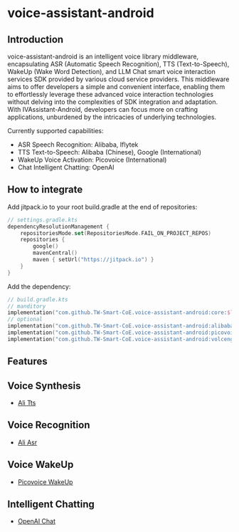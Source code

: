 # voice-assistant-android

## Introduction

voice-assistant-android is an intelligent voice library middleware, encapsulating ASR (Automatic Speech Recognition), TTS (Text-to-Speech), WakeUp (Wake Word Detection), and LLM Chat smart voice interaction services SDK provided by various cloud service providers. This middleware aims to offer developers a simple and convenient interface, enabling them to effortlessly leverage these advanced voice interaction technologies without delving into the complexities of SDK integration and adaptation. With IVAssistant-Android, developers can focus more on crafting applications, unburdened by the intricacies of underlying technologies.

Currently supported capabilities:
- ASR Speech Recognition: Alibaba, Iflytek
- TTS Text-to-Speech: Alibaba (Chinese), Google (International)
- WakeUp Voice Activation: Picovoice (International)
- Chat Intelligent Chatting: OpenAI

## How to integrate

Add jitpack.io to your root build.gradle at the end of repositories:

```kotlin
// settings.gradle.kts
dependencyResolutionManagement {
    repositoriesMode.set(RepositoriesMode.FAIL_ON_PROJECT_REPOS)
    repositories {
        google()
        mavenCentral()
        maven { setUrl("https://jitpack.io") }
    }
}
```

Add the dependency:

```kotlin
// build.gradle.kts
// manditory
implementation("com.github.TW-Smart-CoE.voice-assistant-android:core:$latest_version")
// optional
implementation("com.github.TW-Smart-CoE.voice-assistant-android:alibabakit:$latest_version")
implementation("com.github.TW-Smart-CoE.voice-assistant-android:picovoicekit:$latest_version")
implementation("com.github.TW-Smart-CoE.voice-assistant-android:volcenginekit:$latest_version")
```

## Features

## Voice Synthesis
- [Ali Tts](AlibabaTts)

## Voice Recognition
- [Ali Asr](AlibabaAsr)

## Voice WakeUp
- [Picovoice WakeUp](PicovoiceWakeUp.md)

## Intelligent Chatting
- [OpenAI Chat](OpenAIChat)
